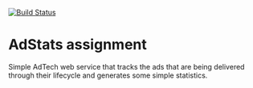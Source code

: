 [![Build Status](https://travis-ci.org/akhalikov/adstats-assignment.svg?branch=master)](https://travis-ci.org/akhalikov/adstats-assignment)

# AdStats assignment

Simple AdTech web service that tracks the ads that are being delivered through their lifecycle 
and generates some simple statistics.
